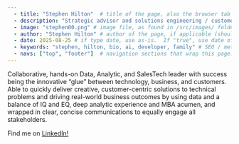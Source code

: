 ```yaml
--- 
  - title: "Stephen Hilton"  # title of the page, also the browser tab title
  - description: "Strategic advisor and solutions engineering / customer success leader at the intersection of AI, Data, and Web3."  # description / subtitle
  - image: "stephen00.png" # image file, as found in /src/images/ folder
  - author: "Stephen Hilton" # author of the page, if applicable (should appear in footer)
  - date: 2025-08-25 # if type date, use as-is.  If "true", use date of last sitegen.py generation.
  - keywords: "stephen, hilton, bio, ai, developer, family" # SEO / metadata keywords
  - navs: ["top", "footer"]  # navigation sections that wrap this page. Template for each should be included in /src/templates/navs/[nav].jinja
---
```


Collaborative, hands-on Data, Analytic, and SalesTech leader with success being the innovative “glue” between technology, business, and customers. Able to quickly deliver creative, customer-centric solutions to technical problems and driving real-world business outcomes by using data and a balance of IQ and EQ, deep analytic experience and MBA acumen, and wrapped in clear, concise communications to equally engage all stakeholders. 

Find me on [LinkedIn!](https://www.linkedin.com/in/sahilton/)